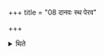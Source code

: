 +++
title = "08 दानवः स्थ पेरव"

+++

<details><summary>थिते</summary>

दानवः स्थ पेरव इति स्तनान्सम्मृश्याश्विभ्यां पिन्वस्व सरस्वत्यै पिन्वस्व पूष्णे पिन्वस्व बृहस्पतये पिन्वस्वेन्द्राय पिन्वस्वेन्द्राय पिन्वस्वेति वर्षीयसि दोग्ध्रे दोग्धि ८
</details>
